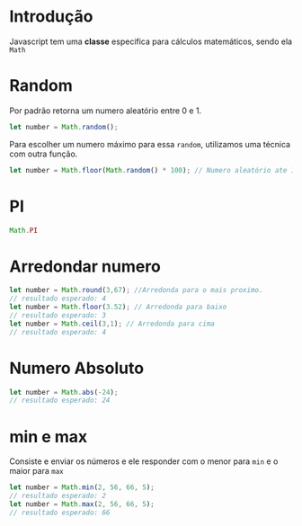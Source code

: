 # Introdução

Javascript tem uma **classe** especifica para cálculos matemáticos, sendo ela `Math`

# Random
Por padrão retorna um numero aleatório entre 0 e 1.
```javascript
let number = Math.random();
```
Para escolher um numero máximo para essa `random`, utilizamos uma técnica com outra função.
```javascript
let number = Math.floor(Math.random() * 100); // Numero aleatório ate 100.
```

# PI

```javascript
Math.PI
```

# Arredondar numero

```javascript
let number = Math.round(3,67); //Arredonda para o mais proximo.
// resultado esperado: 4
let number = Math.floor(3.52); // Arredonda para baixo
// resultado esperado: 3
let number = Math.ceil(3,1); // Arredonda para cima
// resultado esperado: 4
```

# Numero Absoluto
```javascript
let number = Math.abs(-24);
// resultado esperado: 24
```

# min e max

Consiste e enviar os números e ele responder com o menor para `min` e o maior para `max`
```javascript
let number = Math.min(2, 56, 66, 5);
// resultado esperado: 2
let number = Math.max(2, 56, 66, 5);
// resultado esperado: 66
```